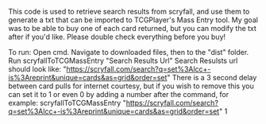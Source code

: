 This code is used to retrieve search results from scryfall, and use them to generate a txt that can be imported to TCGPlayer's Mass Entry tool. My goal was to be able to buy one of each card returned, but you can modify the txt after if you'd like.
Please double check everything before you buy!

To run:
Open cmd.
Navigate to downloaded files, then to the "dist" folder.
Run scryfallToTCGMassEntry "Search Results Url"
Search Resulsts url should look like:
"https://scryfall.com/search?q=set%3Alcc+-is%3Areprint&unique=cards&as=grid&order=set"
There is a 3 second delay between card pulls for internet courtesy, but if you wish to remove this you can set it to 1 or even 0 by adding a number after the command, for example:
scryfallToTCGMassEntry "https://scryfall.com/search?q=set%3Alcc+-is%3Areprint&unique=cards&as=grid&order=set" 1
